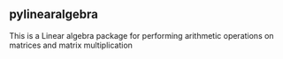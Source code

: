 ## pylinearalgebra
This is a Linear algebra package for performing arithmetic operations on matrices and matrix multiplication
